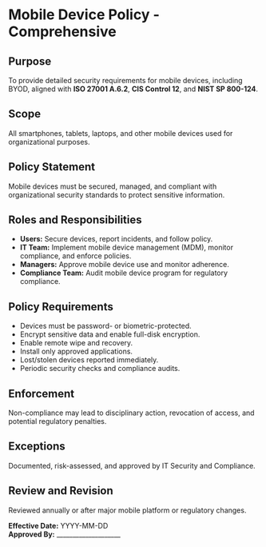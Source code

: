 # Mobile Device Policy - Comprehensive

## Purpose
To provide detailed security requirements for mobile devices, including BYOD, aligned with **ISO 27001 A.6.2**, **CIS Control 12**, and **NIST SP 800-124**.

## Scope
All smartphones, tablets, laptops, and other mobile devices used for organizational purposes.

## Policy Statement
Mobile devices must be secured, managed, and compliant with organizational security standards to protect sensitive information.

## Roles and Responsibilities
- **Users:** Secure devices, report incidents, and follow policy.  
- **IT Team:** Implement mobile device management (MDM), monitor compliance, and enforce policies.  
- **Managers:** Approve mobile device use and monitor adherence.  
- **Compliance Team:** Audit mobile device program for regulatory compliance.

## Policy Requirements
- Devices must be password- or biometric-protected.  
- Encrypt sensitive data and enable full-disk encryption.  
- Enable remote wipe and recovery.  
- Install only approved applications.  
- Lost/stolen devices reported immediately.  
- Periodic security checks and compliance audits.

## Enforcement
Non-compliance may lead to disciplinary action, revocation of access, and potential regulatory penalties.

## Exceptions
Documented, risk-assessed, and approved by IT Security and Compliance.

## Review and Revision
Reviewed annually or after major mobile platform or regulatory changes.

**Effective Date:** YYYY-MM-DD  
**Approved By:** ____________________
